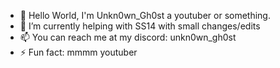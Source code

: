 - 👋 Hello World, I'm Unkn0wn_Gh0st a youtuber or something.
- 🚀 I’m currently helping with SS14 with small changes/edits
- 📫 You can reach me at my discord: unkn0wn_gh0st
- ⚡ Fun fact: mmmm youtuber

<!---
Unkn0wnGh0st333/Unkn0wnGh0st333 is a ✨ special ✨ repository because its `README.md` (this file) appears on your GitHub profile.
You can click the Preview link to take a look at your changes.
--->
